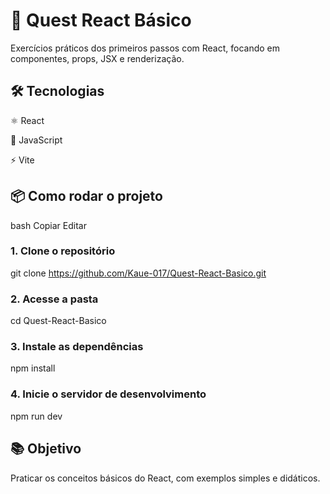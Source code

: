 # 🚀 Quest React Básico 
Exercícios práticos dos primeiros passos com React, focando em componentes, props, JSX e renderização.</p>
## 🛠️ Tecnologias

⚛️ React

🧠 JavaScript

⚡ Vite

## 📦 Como rodar o projeto
bash
Copiar
Editar
### 1. Clone o repositório
git clone https://github.com/Kaue-017/Quest-React-Basico.git
### 2. Acesse a pasta
cd Quest-React-Basico
### 3. Instale as dependências
npm install
### 4. Inicie o servidor de desenvolvimento
npm run dev

## 📚 Objetivo
Praticar os conceitos básicos do React, com exemplos simples e didáticos.